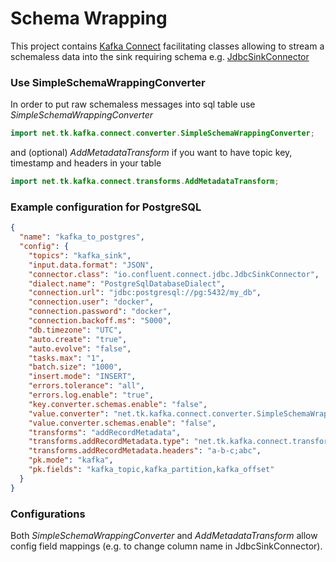 # Schema Wrapping

This project contains [Kafka Connect](https://docs.confluent.io/platform/current/connect/index.html) facilitating 
classes allowing to stream a schemaless data into the sink requiring schema e.g. 
[JdbcSinkConnector](https://docs.confluent.io/kafka-connectors/jdbc/current/sink-connector/overview.html)

### Use SimpleSchemaWrappingConverter
In order to put raw schemaless messages into sql table use *SimpleSchemaWrappingConverter* 
```java
import net.tk.kafka.connect.converter.SimpleSchemaWrappingConverter;
```
and (optional) *AddMetadataTransform* if you want to have topic key, timestamp and headers in your table 
```java
import net.tk.kafka.connect.transforms.AddMetadataTransform;
```
### Example configuration for PostgreSQL

```json
{
  "name": "kafka_to_postgres",
  "config": {
    "topics": "kafka_sink",
    "input.data.format": "JSON",
    "connector.class": "io.confluent.connect.jdbc.JdbcSinkConnector",
    "dialect.name": "PostgreSqlDatabaseDialect",
    "connection.url": "jdbc:postgresql://pg:5432/my_db",
    "connection.user": "docker",
    "connection.password": "docker",
    "connection.backoff.ms": "5000",
    "db.timezone": "UTC",
    "auto.create": "true",
    "auto.evolve": "false",
    "tasks.max": "1",
    "batch.size": "1000",
    "insert.mode": "INSERT",
    "errors.tolerance": "all",
    "errors.log.enable": "true",
    "key.converter.schemas.enable": "false",
    "value.converter": "net.tk.kafka.connect.converter.SimpleSchemaWrappingConverter",
    "value.converter.schemas.enable": "false",
    "transforms": "addRecordMetadata",
    "transforms.addRecordMetadata.type": "net.tk.kafka.connect.transforms.AddMetadataTransform",
    "transforms.addRecordMetadata.headers": "a-b-c;abc",
    "pk.mode": "kafka",
    "pk.fields": "kafka_topic,kafka_partition,kafka_offset"
  }
}
```

### Configurations

Both *SimpleSchemaWrappingConverter* and *AddMetadataTransform* allow config field mappings (e.g. to change column name in JdbcSinkConnector).
